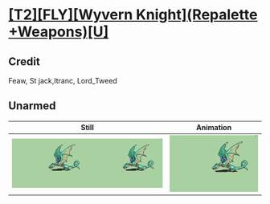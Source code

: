 # [\[T2\]\[FLY\]\[Wyvern Knight\]\(Repalette +Weapons\)\[U\]](../)

## Credit

Feaw, St jack,Itranc, Lord_Tweed
	
## Unarmed

| Still | Animation |
| :---: | :-------: |
| ![Unarmed still](./Unarmed_000.png) | ![Unarmed animation](./Unarmed.gif) |
